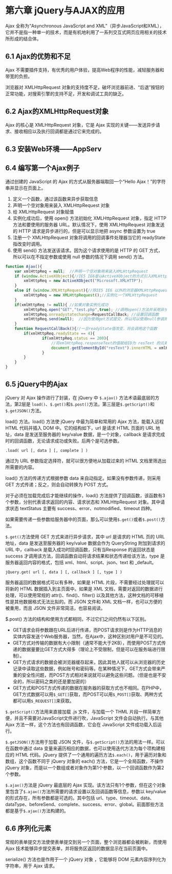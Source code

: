 # 第六章 jQuery与AJAX的应用

Ajax 全称为“Asynchronous JavaScript and XML”（异步JavaScript和XML），它并不是指一种单一的技术，而是有机地利用了一系列交互式网页应用相关的技术所形成的结合体。

## 6.1 Ajax的优势和不足

Ajax 不需要插件支持，有优秀的用户体验，提高Web程序的性能，减轻服务器和带宽的负担。

浏览器对 XMLHttpRequest 对象的支持度不足，破坏浏览器前进、“后退”按钮的正常功能，对搜索引擎的支持不足，开发和调试工具的缺乏。

## 6.2 Ajax的XMLHttpRequest对象

Ajax 的核心是 XMLHttpRequest 对象，它是 Ajax 实现的关键——发送异步请求、接收相应以及执行回调都是通过它来完成的。

## 6.3 安装Web环境——AppServ

## 6.4 编写第一个Ajax例子

通过创建的 JavaScript 的 Ajax 的方式从服务器端取回一个“Hello Ajax！”的字符串并显示在页面上。

1. 定义一个函数，通过该函数来异步获取信息
2. 声明一个空对象用来装入 XMLHttpRequest 对象
3. 给 XMLHttpRequest 对象赋值
4. 实例化成功后，使用 open() 方法初始化 XMLHttpRequest 对象，指定 HTTP 方法和要使用的服务器 URL。默认情况下，使用 XMLHttpRequest 对象发送的 HTTP 请求是异步进行的，但是可以显示地把 async 参数设置为 true
5. 注册一个 XMLHttpRequest 对象将调用的回调事件处理器当它的 readyState 指改变时调用。
6. 使用 send() 方法发送该请求。因为这个请求使用的是 HTTP 的 GET 方式，所以可以在不指定参数或使用 null 参数的情况下调用 send() 方法。

```javascript
function Ajax(){ 
	var xmlHttpReq = null;	//声明一个空对象用来装入XMLHttpRequest
	if (window.ActiveXObject){//IE5 IE6是以ActiveXObject的方式引入XMLHttpRequest的
		xmlHttpReq = new ActiveXObject("Microsoft.XMLHTTP");
	} 
	else if (window.XMLHttpRequest){//除IE5 IE6 以外的浏览器XMLHttpRequest是window的子对象
		xmlHttpReq = new XMLHttpRequest();//实例化一个XMLHttpRequest
	}
	if(xmlHttpReq != null){	//如果对象实例化成功 
		xmlHttpReq.open("GET","test.php",true);	//调用open()方法并采用异步方式
		xmlHttpReq.onreadystatechange=RequestCallBack; //设置回调函数
		xmlHttpReq.send(null);	//因为使用get方式提交，所以可以使用null参调用
	}
	function RequestCallBack(){//一旦readyState值改变，将会调用这个函数
		if(xmlHttpReq.readyState == 4){
				if(xmlHttpReq.status == 200){
					//将xmlHttpReq.responseText的值赋给ID为 resText 的元素
					document.getElementById("resText").innerHTML = xmlHttpReq.responseText;
				}
		}
	}
}
```



## 6.5 jQuery中的Ajax

jQuery 对 Ajax 操作进行了封装，在 jQuery 中 `$.ajax()` 方法术语最底层的方法，第2层是 `load()`、`$.get()`和`$.post()`方法，第三层是`$.getScript()`和`$.getJSON()`方法。

load() 方法。load() 方法使 jQuery 中最为简单和常用的 Ajax 方法，能载入远程 HTML 代码并插入 DOM 中。它的结构如下，url 是请求 HTML 页面的 URL 地址，data 是发送至服务器的 key/value 数据，是一个对象，callback 是请求完成时的回调函数，无论请求成功或失败。后两个是可选参数。

```
.load( url [, data ] [, complete ] )
```



通过为 URL 参数指定选择符，就可以很方便地从加载过来的 HTML 文档里筛选出所需要的内容。

load() 方法的传递方式根据参数 data 来自动指定。如果没有参数传递，则采用 GET 方式传递；反之，则会自动转换为 POST 方式。

对于必须在加载完成后才能继续的操作，load() 方法提供了回调函数，该函数有3个参数，分别代表请求返回的内容、请求状态和 XMLHttpRequest 对象。其中请求状态 textStatus 主要有 success、error、notmodified、timeout 四种。

如果需要传递一些参数给服务器中的页面，那么可以使用`$.get()`或者`$.post()`方法。

`$.get()`方法使用 GET 方式来进行异步请求，其中 url 是请求的 HTML 页的 URL 地址，data 是发送至服务器的 key/value 数据会作为 QueryString 附加到请求的 URL 中，callback 是载入成功时回调函数，只有当Response 的返回状态是 success 才调用该方法，回调函数自动将请求结果和状态传递给该方法，type 是服务器返回内容的格式，包括 xml、html、script、json、text 和 _default。

```
jQuery.get( url [, data ] [, callback ] [, type ] )
```



服务器返回的数据格式可以有多种，如果是 HTML 片段，不需要经过处理就可以将新的 HTML 数据插入到主页面中。如果是 XML 文档，需要对返回的数据进行处理，可以使用常规的 attr()、find()、filter() 以及其他方法，这种文档的可移植性是其他数据格式无法比拟的。而 JSON 文件和 XML 文档一样，也可以方便的被重用，而且 JSON 文件非常简洁，也容易阅读。

$.post() 方法的结构和使用方式都相同，不过它们之间仍然有以下区别。

- GET请求会将参数跟在URL后进行传递，而POST请求则是作为HTTP消息的实体内容发送个Web服务器，当然，在Ajax中，这种区别对用户是不可见的。
- GET方式对传输的数据有大小限制（通常不能大于2KB），而使用POST方式传递的数据量要比GET方式大得多（理论上不受限制，但是可以在服务端进行限制）。
- GET方式请求的数据会被浏览器缓存起来，因此其他人就可以从浏览器的历史记录中读取这些数据，例如账号和密码等。在某种情况下，GET方式会带来严重的安全性问题，而POST方式相对来说就可以避免这些问题。（但是也是不安全的，所以密码之类的还是要加密的）
- GET方式和POST方式传递的数据在服务器的获取方式也不相同。在PHP中，GET方式数据可以用`$_GET[]`获取，而POST可以用`$_POST[]`获取、两种方式都可以用`$_REQUEST[]`来获取。 

`$.getScript()`方法用来直接加载 .js 文件，与加载一个 THML 片段一样简单方便，并且不需要对JavaScript文件进行吹，JavaScript 文件会自动执行。与其他 Ajax 方法一样，这个方法也有回调函数，它会在 JavaScript 文件成功载入后运行。

`$.getJSON()`方法用于加载 JSON 文件，与`$.getScript()`方法的用法一样。可以在函数中通过 data 变量来遍历相应的数据，也可以使用迭代方法为每个项构建相应的 HTML 代码。jQuery 提供了一个通用的遍历方法`$.each()`，用于遍历对象和数组，这个函数不同于 jQuery 对象的 each() 方法，它是一个全局函数，不操作 jQuery 对象，而是以一个数组或者对象作为第1个参数，以一个回调函数作为第2个参数。

`$.ajax()`方法是 jQuery 最底层的 Ajax 实现。该方法只有1个参数，但在这个对象里包含了`$.ajax()`方法所需要的请求设置以及回调函数等信息，参数以 key/value 的形式存在，所有参数都是可选的。其中包括 url、type、timeout、data、dataType、beforeSend、complete、success、error、global。前面那些方法都是基于`$.ajax()`方法构建的。

## 6.6 序列化元素

常规的表单提交方法使使表单提交到另一个页面，整个浏览器都会被刷新，而使用 Ajax 技术能够异步提交表单，并将服务区返回的数据显示在当前页面中。

serialize() 方法也是作用于一个 jQuery 对象 ，它能够将 DOM 元素内容序列化为字符串，用于 Ajax 请求。









 